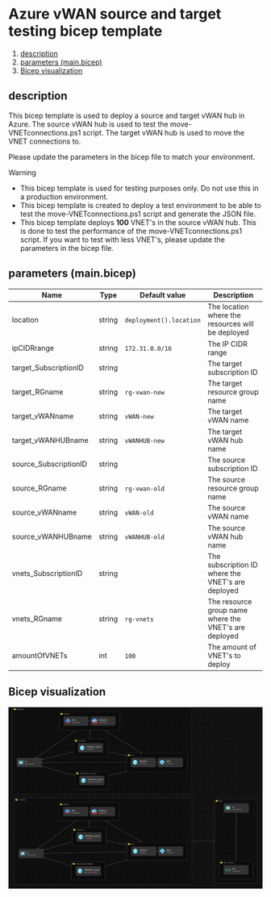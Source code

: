 <h1>Azure vWAN source and target testing bicep template</h1>

1. [description](#description)
2. [parameters (main.bicep)](#parameters-mainbicep)
3. [Bicep visualization](#bicep-visualization)

## description

This bicep template is used to deploy a source and target vWAN hub in Azure. The source vWAN hub is used to test the move-VNETconnections.ps1 script. The target vWAN hub is used to move the VNET connections to.

Please update the parameters in the bicep file to match your environment.

>[!WARNING]
>
> - This bicep template is used for testing purposes only. Do not use this in a production environment.
> - This bicep template is created to deploy a test environment to be able to test the move-VNETconnections.ps1 script and generate the JSON file.
> - This bicep template deploys **100** VNET's in the source vWAN hub. This is done to test the performance of the move-VNETconnections.ps1 script. If you want to test with less VNET's, please update the parameters in the bicep file.

## parameters (main.bicep)

| Name | Type | Default value | Description |
|------|------|---------------|-------------|
|location|string|`deployment().location`|The location where the resources will be deployed|
|ipCIDRrange|string|`172.31.0.0/16`|The IP CIDR range|
|target_SubscriptionID|string| |The target subscription ID|
|target_RGname|string|`rg-vwan-new`|The target resource group name|
|target_vWANname|string|`vWAN-new`|The target vWAN name|
|target_vWANHUBname|string|`vWANHUB-new`|The target vWAN hub name|
|source_SubscriptionID|string| |The source subscription ID|
|source_RGname|string|`rg-vwan-old`|The source resource group name|
|source_vWANname|string|`vWAN-old`|The source vWAN name|
|source_vWANHUBname|string|`vWANHUB-old`|The source vWAN hub name|
|vnets_SubscriptionID|string| |The subscription ID where the VNET's are deployed|
|vnets_RGname|string|`rg-vnets`|The resource group name where the VNET's are deployed|
|amountOfVNETs|int|`100`|The amount of VNET's to deploy|

## Bicep visualization

![Bicep visualization](../images/bicep.png)
